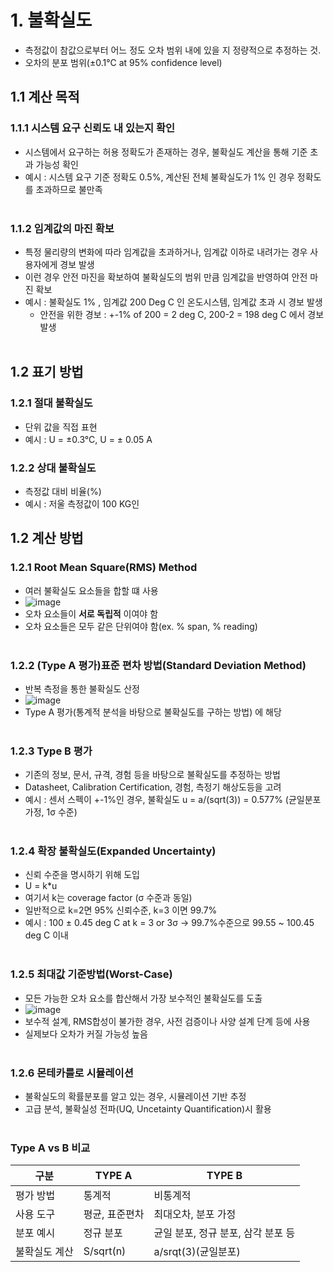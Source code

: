 # 1. 불확실도

- 측정값이 참값으로부터 어느 정도 오차 범위 내에 있을 지 정량적으로 추정하는 것.
- 오차의 분포 범위(±0.1°C at 95% confidence level)

## 1.1 계산 목적

### 1.1.1 시스템 요구 신뢰도 내 있는지 확인

- 시스템에서 요구하는 허용 정확도가 존재하는 경우, 불확실도 계산을 통해 기준 초과 가능성 확인
- 예시 : 시스템 요구 기준 정확도 0.5%, 계산된 전체 불확실도가 1% 인 경우 정확도를 초과하므로 불만족
</br></br>
### 1.1.2 임계값의 마진 확보

- 특정 물리량의 변화에 따라 임계값을 초과하거나, 임계값 이하로 내려가는 경우 사용자에게 경보 발생
- 이런 경우 안전 마진을 확보하여 불확실도의 범위 만큼 임계값을 반영하여 안전 마진 확보
- 예시 : 불확실도 1% , 임계값 200 Deg C 인 온도시스템, 임계값 초과 시 경보 발생
  - 안전을 위한 경보 : +-1% of 200 = 2 deg C, 200-2 = 198 deg C 에서 경보 발생
</br></br>

## 1.2 표기 방법

### 1.2.1 절대 불확실도
- 단위 값을 직접 표현
- 예시 : U = ±0.3°C, U = ± 0.05 A

### 1.2.2 상대 불확실도
- 측정값 대비 비율(%)
- 예시 : 저울 측정값이 100 KG인  

## 1.2 계산 방법
    
### 1.2.1 Root Mean Square(RMS) Method
 
- 여러 불확실도 요소들을 합할 떄 사용
- ![image](https://github.com/user-attachments/assets/d9dc4f4e-33e9-4a3a-a7cd-26c09c251ba3)
- 오차 요소들이 <B>서로 독립적</B> 이여야 함
- 오차 요소들은 모두 같은 단위여야 함(ex. % span, % reading)
</br></br>
### 1.2.2 (Type A 평가)표준 편차 방법(Standard Deviation Method)

- 반복 측정을 통한 불확실도 산정
- ![image](https://github.com/user-attachments/assets/ff450f8b-5233-44d5-8bff-a02b4503a72c)
- Type A 평가(통계적 분석을 바탕으로 불확실도를 구하는 방법) 에 해당
</br></br>

### 1.2.3 Type B 평가

- 기존의 정보, 문서, 규격, 경험 등을 바탕으로 불확실도를 추정하는 방법
- Datasheet, Calibration Certification, 경험, 측정기 해상도등을 고려
- 예시 : 센서 스펙이 +-1%인 경우, 불확실도 u = a/(sqrt(3)) = 0.577% (균일분포 가정, 1σ 수준)
</br></br>

### 1.2.4 확장 불확실도(Expanded Uncertainty)

- 신뢰 수준을 명시하기 위해 도입
- U = k*u
- 여기서 k는 coverage factor (σ 수준과 동일)
- 일반적으로 k=2면 95% 신뢰수준, k=3 이면 99.7%
- 예시 : 100 ± 0.45 deg C at k = 3 or 3σ → 99.7%수준으로 99.55 ~ 100.45 deg C 이내
</br></br>

### 1.2.5 최대값 기준방법(Worst-Case)

- 모든 가능한 오차 요소를 합산해서 가장 보수적인 불확실도를 도출
- ![image](https://github.com/user-attachments/assets/35ed2851-2897-4961-b62b-e7f8f13aa829)
- 보수적 설계, RMS합성이 불가한 경우, 사전 검증이나 사양 설계 단계 등에 사용
- 실제보다 오차가 커질 가능성 높음
</br></br>

### 1.2.6 몬테카를로 시뮬레이션 

- 불확실도의 확률분포를 알고 있는 경우, 시뮬레이션 기반 추정
- 고급 분석, 불확실성 전파(UQ, Uncetainty Quantification)시 활용
</br></br>

### Type A vs B 비교
|구분|TYPE A|TYPE B|
|----|------|------|
|평가 방법|통계적|비통계적|
|사용 도구|평균, 표준편차|최대오차, 분포 가정|
|분포 예시|정규 분포|균일 분포, 정규 분포, 삼각 분포 등|
|불확실도 계산|S/sqrt(n)|a/srqt(3)(균일분포)|
